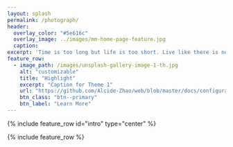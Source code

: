 ```yaml
---
layout: splash
permalink: /photograph/
header:
  overlay_color: "#5e616c"
  overlay_image: ../images/mm-home-page-feature.jpg
  caption:
excerpt: 'Time is too long but life is too short. Live like there is no tomorow, dance like no one is watching, and look forward like nothing happened behind'
feature_row:
  - image_path: /images/unsplash-gallery-image-1-th.jpg
    alt: "customizable"
    title: "Highlight"
    excerpt: "Caption for Theme 1"
    url: "https://github.com/Alcide-Zhao/web/blob/master/docs/configuration/"
    btn_class: "btn--primary"
    btn_label: "Learn More"
---
```


{% include feature_row id="intro" type="center" %}

{% include feature_row %}
